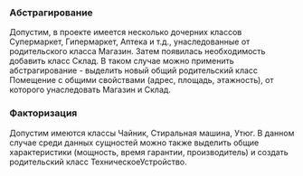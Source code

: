 ### Абстрагирование
Допустим, в проекте имеется несколько дочерних классов Супермаркет, Гипермаркет, Аптека и т.д., унаследованные от родительского класса Магазин. Затем появилась необходимость добавить класс Склад. В таком случае можно применить абстрагирование - выделить новый общий родительский класс Помещение с общими свойствами (адрес, площадь, этажность), от которого унаследовать Магазин и Склад. 

### Факторизация
Допустим имеются классы Чайник, Стиральная машина, Утюг. В данном случае среди данных сущностей можно также выделить общие характеристики (мощность, время гарантии, производитель) и создать родительский класс ТехническоеУстройство.